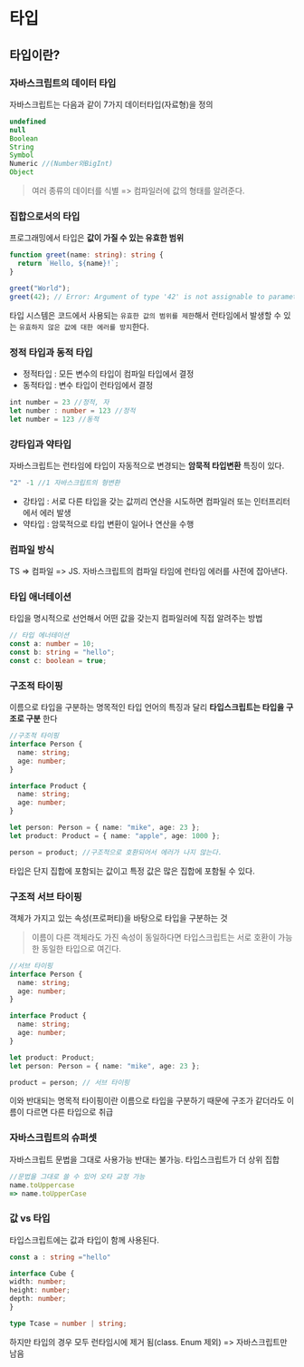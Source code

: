 # 타입

## 타입이란?
### 자바스크립트의 데이터 타입
자바스크립트는 다음과 같이 7가지 데이터타입(자료형)을 정의
```ts
undefined
null
Boolean
String
Symbol
Numeric //(Number와BigInt)
Object
```
> 여러 종류의 데이터를 식별 => 컴파일러에 값의 형태를 알려준다.

### 집합으로서의 타입
프로그래밍에서 타입은 **값이 가질 수 있는 유효한 범위**
```ts
function greet(name: string): string {
  return `Hello, ${name}!`;
}

greet("World");
greet(42); // Error: Argument of type '42' is not assignable to parameter of type 'string'.

```
타입 시스템은 코드에서 사용되는 `유효한 값의 범위를 제한`해서 런타임에서 발생할 수 있는 `유효하지 않은 값에 대한 에러를 방지`한다.

### 정적 타입과 동적 타입
- 정적타입 : 모든 변수의 타입이 컴파일 타입에서 결정 
- 동적타입 : 변수 타입이 런타임에서 결정
```ts
int number = 23 //정적, 자
let number : number = 123 //정적
let number = 123 //동적
```

### 강타입과 약타입
자바스크립트는 런타임에 타입이 자동적으로 변경되는 **암묵적 타입변환** 특징이 있다.
```ts
"2" -1 //1 자바스크립트의 형변환

```
- 강타입 : 서로 다른 타입을 갖는 값끼리 연산을 시도하면 컴파일러 또는 인터프리터에서 에러 발생
- 약타입 : 암묵적으로 타입 변환이 일어나 연산을 수행

### 컴파일 방식
TS => 컴파일 => JS. 자바스크립트의 컴파일 타임에 런타임 에러를 사전에 잡아낸다. 

### 타입 애너테이션
타입을 명시적으로 선언해서 어떤 값을 갖는지 컴파일러에 직접 알려주는 방법
```ts
// 타입 에너테이션
const a: number = 10;
const b: string = "hello";
const c: boolean = true;
```
### 구조적 타이핑
이름으로 타입을 구분하는 명목적인 타입 언어의 특징과 달리 **타입스크립트는 타입을 구조로 구분** 한다
```ts
//구조적 타이핑
interface Person {
  name: string;
  age: number;
}

interface Product {
  name: string;
  age: number;
}

let person: Person = { name: "mike", age: 23 };
let product: Product = { name: "apple", age: 1000 };

person = product; //구조적으로 호환되어서 에러가 나지 않는다.

```
타입은 단지 집합에 포함되는 값이고 특정 값은 많은 집합에 포함될 수 있다.

### 구조적 서브 타이핑
객체가 가지고 있는 속성(프로퍼티)을 바탕으로 타입을 구분하는 것
> 이름이 다른 객체라도 가진 속성이 동일하다면 타입스크립트는 서로 호환이 가능한 동일한 타입으로 여긴다.
```ts
//서브 타이핑
interface Person {
  name: string;
  age: number;
}

interface Product {
  name: string;
  age: number;
}

let product: Product;
let person: Person = { name: "mike", age: 23 };

product = person; // 서브 타이핑

```
이와 반대되는 명목적 타이핑이란 이름으로 타입을 구분하기 때문에 구조가 같더라도 이름이 다르면 다른 타입으로 취급

### 자바스크립트의 슈퍼셋
자바스크립트 문법을 그대로 사용가능 반대는 불가능. 타입스크립트가 더 상위 집합

```ts
//문법을 그대로 쓸 수 있어 오타 교정 가능
name.toUppercase
=> name.toUpperCase
```

### 값 vs 타입
타입스크립트에는 값과 타입이 함께 사용된다.
```ts
const a : string ="hello"

interface Cube {
width: number;
height: number;
depth: number;
}

type Tcase = number | string;
```
하지만 타입의 경우 모두 런타임시에 제거 됨(class. Enum 제외)
=> 자바스크립트만 남음
